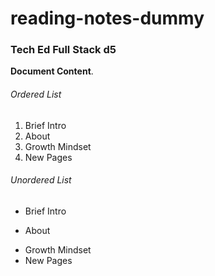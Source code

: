 # reading-notes-dummy
### Tech Ed Full Stack d5

**Document Content**.  

###### Ordered List
1. Brief Intro
2. About
3. Growth Mindset
4. New Pages

###### Unordered List
- Brief Intro
* About
+ Growth Mindset
+ New Pages



